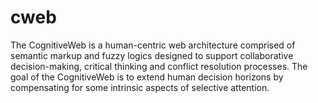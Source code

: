# cweb
The CognitiveWeb is a human-centric web architecture comprised of semantic markup and fuzzy logics designed to support collaborative decision-making, critical thinking and conflict resolution processes. The goal of the CognitiveWeb is to extend human decision horizons by compensating for some intrinsic aspects of selective attention.
